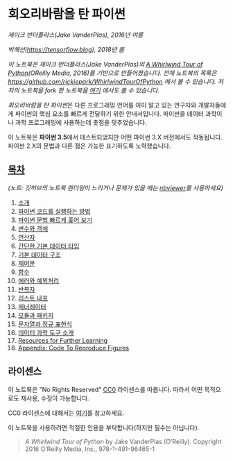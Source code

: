 # 회오리바람을 탄 파이썬

*제이크 반더플라스(Jake VanderPlas), 2016년 여름*

*박해선(https://tensorflow.blog), 2018년 봄*

*이 노트북은 제이크 반더플라스(Jake VanderPlas)의 [A Whirlwind Tour of Python](http://www.oreilly.com/programming/free/a-whirlwind-tour-of-python.csp)(OReilly Media, 2016)를 기반으로 만들어졌습니다. 전체 노트북의 목록은 https://github.com/rickiepark/WhirlwindTourOfPython 에서 볼 수 있습니다. 저자의 노트북을 fork 한 노트북을 [여기](https://github.com/cloudallera/WhirlwindTourOfPython) 에서도 볼 수 있습니다.*

*회오리바람을 탄 파이썬*은 다른 프로그래밍 언어를 이미 알고 있는 연구자와 개발자들에게 파이썬의 핵심 요소를 빠르게 전달하기 위한 안내서입니다. 파이썬을 데이터 과학이나 과학 프로그래밍에 사용하는데 촛점을 맞추었습니다.

이 노트북은 **파이썬 3.5**에서 테스트되었지만 어떤 파이썬 3.X 버전에서도 작동됩니다. 파이썬 2.X의 문법과 다른 점은 가능한 표기하도록 노력했습니다.

## [목차](목차.ipynb)

*(노트: 깃허브의 노트북 렌더링이 느리거나 문제가 있을 때는 [nbviewer]((http://nbviewer.jupyter.org/github/rickiepark/WhirlwindTourOfPython/blob/master/Index.ipynb))를 사용하세요)*

1. [소개](00-소개.ipynb)
2. [파이썬 코드를 실행하는 방법](01-파이썬%20코드를%20실행하는%20방법.ipynb)
3. [파이썬 문법 빠르게 훑어 보기](02-파이썬%20문법%20빠르게%20훑어%20보기.ipynb)
4. [변수와 객체](03-변수와%20객체.ipynb)
5. [연산자](04-연산자.ipynb)
6. [간단한 기본 데이터 타입](05-간단한%20기본%20데이터%20타입.ipynb)
7. [기본 데이터 구조](06-기본%20데이터%20구조.ipynb)
8. [제어문](07-제어문.ipynb)
9. [함수](08-함수.ipynb)
10. [에러와 예외처리](09-에러와%20예외처리.ipynb)
11. [반복자](10-반복자.ipynb)
12. [리스트 내포](11-리스트%20내포.ipynb)
13. [제너레이터](12-제너레이터.ipynb)
14. [모듈과 패키지](13-모듈과%20패키지.ipynb)
15. [문자열과 정규 표현식](14-문자열과%20정규%20표현식.ipynb)
16. [데이터 과학 도구 소개](15-데이터%20과학%20도구%20소개.ipynb)
17. [Resources for Further Learning](16-Further-Resources.ipynb)
18. [Appendix: Code To Reproduce Figures](17-Figures.ipynb)

## 라이센스

이 노트북은 "No Rights Reserved" [CC0](https://github.com/jakevdp/WhirlwindTourOfPython/blob/master/LICENSE) 라이센스를 따릅니다. 따라서 어떤 목적으로도 재사용, 수정이 가능합니다.

CC0 라이센스에 대해서는 [여기](https://creativecommons.org/share-your-work/public-domain/cc0/)를 참고하세요.

이 노트북을 사용하려면 적절한 인용을 부탁합니다(하지만 필수는 아닙니다).

> *A Whirlwind Tour of Python* by Jake VanderPlas (O’Reilly). Copyright 2016 O’Reilly Media, Inc., 978-1-491-96465-1

